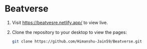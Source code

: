# Beatverse

1. Visit https://beatvesre.netlify.app/ to view live.
2. Clone the repository to your desktop to view the pages:

   ```sh
   git clone https://github.com/Himanshu-Jain59/Beatverse.git
   ```
